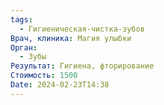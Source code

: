 ```yaml
---
tags:
  - Гигиеническая-чистка-зубов
Врач, клиника: Магия улыбки
Орган:
  - Зубы
Результат: Гигиена, фторирование
Стоимость: 1500
Date: 2024-02-23T14:38
---
```

